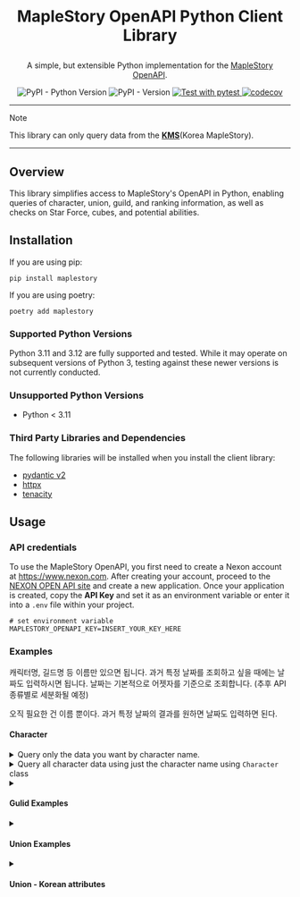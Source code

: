 # <p align="center">MapleStory OpenAPI Python Client Library</p>
<p align="center">A simple, but extensible Python implementation for the <a href="https://openapi.nexon.com/game/maplestory/?id=22">MapleStory OpenAPI</a>.</p>
<p align="center">
<a>
    <img src="https://img.shields.io/pypi/pyversions/maplestory" alt="PyPI - Python Version">
</a>
<a>
    <img src="https://img.shields.io/pypi/v/maplestory" alt="PyPI - Version">
</a>
<a href="https://github.com/nanpuhaha/maplestory-py/actions/workflows/pytest.yml">
    <img src="https://github.com/nanpuhaha/maplestory-py/actions/workflows/pytest.yml/badge.svg" alt="Test with pytest">
</a>
<a href="https://codecov.io/gh/nanpuhaha/maplestory-py">
    <img src="https://codecov.io/gh/nanpuhaha/maplestory-py/graph/badge.svg?token=H4S1BWRFJB" alt="codecov">
</a>
</p>

---

> [!NOTE]
> This library can only query data from the **[KMS](https://maplestory.nexon.com)**(Korea MapleStory).

---

## Overview

This library simplifies access to MapleStory's OpenAPI in Python, enabling queries of character, union, guild, and ranking information, as well as checks on Star Force, cubes, and potential abilities.

## Installation

If you are using pip:

```shell
pip install maplestory
```

If you are using poetry:

```shell
poetry add maplestory
```

### Supported Python Versions

Python 3.11 and 3.12 are fully supported and tested. While it may operate on subsequent versions of Python 3, testing against these newer versions is not currently conducted.

### Unsupported Python Versions

- Python < 3.11

### Third Party Libraries and Dependencies

The following libraries will be installed when you install the client library:

- [pydantic v2](https://docs.pydantic.dev)
- [httpx](https://www.python-httpx.org)
- [tenacity](https://tenacity.readthedocs.io)

## Usage

### API credentials

To use the MapleStory OpenAPI, you first need to create a Nexon account at https://www.nexon.com. After creating your account, proceed to the [NEXON OPEN API site](https://openapi.nexon.com) and create a new application. Once your application is created, copy the **API Key** and set it as an environment variable or enter it into a `.env` file within your project.

```env
# set environment variable
MAPLESTORY_OPENAPI_KEY=INSERT_YOUR_KEY_HERE
```

### Examples

캐릭터명, 길드명 등 이름만 있으면 됩니다.
과거 특정 날짜를 조회하고 싶을 때에는 날짜도 입력하시면 됩니다.
날짜는 기본적으로 어젯자를 기준으로 조회합니다. (추후 API 종류별로 세분화될 예정)

오직 필요한 건 이름 뿐이다.
과거 특정 날짜의 결과를 원하면 날짜도 입력하면 된다.

#### Character

<details>
<summary>Query only the data you want by character name.</summary>

```python
>>> from maplestory.services.character import get_basic_character_info
>>> character_name = "온앤온"
>>> get_basic_character_info(character_name)
CharacterBasic(
    date=datetime.datetime(2024, 2, 3, 0, 0, tzinfo=TzInfo(+09:00)),
    name='온앤온',
    world='스카니아',
    gender='여',
    job='아크메이지(썬,콜)',
    job_level=6,
    level=280,
    exp=25478806855352,
    exp_rate='75.723',
    guild_name='온앤온',
    image='https://open.api.nexon.com/static/maplestory/Character/MBFDMCELMOHJLEJDOKIPBBPFJKDEILAGALCOMHLGJKHBJGGLHCKELOBFDDBONKKPFIHCEONNBGBMNFAALOHOJFEAPIHJHJJNONNDPFPNPIGMNGNIAPADJLGJMKBCPJIANOHOOMLHBJEAKIHALNHFCOLBFIFOCNCEKOHJKMHCGHKFOCBODKAMICEDDJICKHMLEHKKPOEHEEJIJNFMBIGJHOPNDMGLFKOOPJAMJHNKGFNLKDIFNJNFJHIBDDKCPPMF.png'
)
```
</details>

<details>
<summary>Query all character data using just the character name using <code>Character</code> class</summary>

```python
>>> from rich import print
>>> from mapletory.services.character import Character
>>> char = Character(name="온앤온")

>>> print(char)
CharacterBasic(
    date=datetime.datetime(2024, 2, 10, 0, 0, tzinfo=TzInfo(+09:00)),
    name='온앤온',
    world='스카니아',
    gender='여',
    job='아크메이지(썬,콜)',
    job_level=6,
    level=280,
    exp=29014907373569,
    exp_rate=86.232,
    guild_name='온앤온',
    image=<PIL.PngImagePlugin.PngImageFile image mode=RGBA size=96x96 at 0x1063C16D0>
)

>>> print(char.ability)
Ability(
    date=datetime.datetime(2024, 2, 4, 0, 0, tzinfo=TzInfo(+09:00)),
    grade='레전드리',
    info=[
        AbilityInfoItem(grade='레전드리', value='버프 스킬의 지속 시간 50% 증가'),
        AbilityInfoItem(grade='유니크', value='상태 이상에 걸린 대상 공격 시 데미지 8% 증가'),
        AbilityInfoItem(grade='유니크', value='보스 몬스터 공격 시 데미지 10% 증가')
    ],
    remain_fame=465283,
    preset_no=1,
    preset1=AbilityPreset(
        grade='레전드리',
        info=[
            AbilityInfoItem(grade='레전드리', value='버프 스킬의 지속 시간 50% 증가'),
            AbilityInfoItem(grade='유니크', value='상태 이상에 걸린 대상 공격 시 데미지 8% 증가'),
            AbilityInfoItem(grade='유니크', value='보스 몬스터 공격 시 데미지 10% 증가')
        ]
    ),
    preset2=AbilityPreset(
        grade='레전드리',
        info=[
            AbilityInfoItem(grade='레전드리', value='아이템 드롭률 19% 증가'),
            AbilityInfoItem(grade='에픽', value='버프 스킬의 지속 시간 19% 증가'),
            AbilityInfoItem(grade='유니크', value='메소 획득량 15% 증가')
        ]
    ),
    preset3=AbilityPreset(
        grade='에픽',
        info=[
            AbilityInfoItem(grade='에픽', value='모든 능력치 15 증가'),
            AbilityInfoItem(grade='레어', value='모든 능력치 5 증가'),
            AbilityInfoItem(grade='레어', value='모든 능력치 5 증가')
        ]
    )
)
```
</details>

<details>
<summary><h4>Gulid Examples</h4></summary>

```python
>>> from rich import print
>>> from mapletory.services.guild import Guild
>>> guild = Guild(name="리더", world="스카니아")

>>> print(guild)
Guild(
    name='리더',
    world='스카니아',
    id='789b457f357ce6ac3e1bfa1c95ccaac6',
    basic=GuildBasic(
        date=datetime.datetime(2024, 2, 7, 0, 0, tzinfo=TzInfo(+09:00)),
        world='스카니아',
        name='리더',
        level=29,
        fame=65312548,
        point=10000000,
        master_name='아델',
        member_count=160,
        members=[
            '아델',
            '충신정럭이1',
            '충신정럭이2',
            ...
        ],
        skills=[
            GuildSkill(
                name='장사꾼',
                description='[마스터 레벨 : 3]\r\n상점에서 물건을 구매 시 싸게 살 수 있다. 단, 일부 아이템에는 적용되지 않는다.\n[필요 조건]: 길드 10레벨 이상\n[필요 스킬]: 잔돈이 눈에 띄네 3레벨 이상',
                level=3,
                effect='상점에서 물건 구매 시 4% 싸게 구매 가능. 단, 판매 가격 대비 구매 가격이 70% 이상일 경우 적용되지 않음',
                icon=Url('https://open.api.nexon.com/static/maplestory/SkillIcon/KFGDLHOBMI.png')
            ),
            ...
        ],
        noblesse_skills=[
            GuildSkill(
                name='보스 킬링 머신',
                description='[마스터 레벨 : 15]\r\n일정 시간 동안 보스 몬스터 공격 시 데미지가 증가한다.',
                level=15,
                effect='30분 동안 보스 몬스터 공격 시 데미지 30% 증가, 재사용 대기시간 60분',
                icon=Url('https://open.api.nexon.com/static/maplestory/SkillIcon/KFGDLHPBOC.png')
            ),
            ...
        ],
        mark=<PIL.PngImagePlugin.PngImageFile image mode=RGBA size=17x17 at 0x10C9C04D0>,
        is_custom_mark=True
    )
)
```
</details>

<details>
<summary><h4>Union Examples</h4></summary>

공격대원효과, 공격대점령효과, 아티팩트 효과는 각각 **요약된 결과**를 보여줍니다.

예를 들어, `STR 100 증가`가 2개이면 `STR 200 증가`로 표기됩니다.

단, 방어율 무시 옵션는 곱적용되므로 예외적으로 합치지 않습니다. 추후 곱적용 방식으로 계산된 방어율 무시를 제공할 계획입니다.

`STR, DEX, LUK 40 증가`는 `STR 40 증가`, `DEX 40 증가`, `LUK 40 증가`로 분리되며, `공격력/마력 20 증가`는 `공격력 20 증가`, `마력 20 증가`로 분리되어 계산됩니다.

```python
>>> from maplestory.services.union import Union
>>> union = Union(character_name="온앤온")
>>> print(union)
Union(
    character_name='온앤온',
    date=datetime.datetime(2024, 2, 9, 9, 59, 37, 37959, tzinfo=zoneinfo.ZoneInfo(key='Asia/Seoul')),
    level=8870,
    grade='그랜드 마스터 유니온 2',
    raider_stats=UnionStats(
        [
            UnionStat(stat='DEX 320 증가'),
            UnionStat(stat='INT 660 증가'),
            UnionStat(stat='LUK 440 증가'),
            UnionStat(stat='STR 440 증가'),
            UnionStat(stat='경험치 획득량 10% 증가'),
            UnionStat(stat='공격 시 20%의 확률로 데미지 16% 증가'),
            UnionStat(stat='공격력 20 증가'),
            UnionStat(stat='마력 20 증가'),
            UnionStat(stat='메소 획득량 4% 증가'),
            UnionStat(stat='방어율 무시 5% 증가'),
            UnionStat(stat='버프 지속시간 20% 증가'),
            UnionStat(stat='보스 몬스터 공격 시 데미지 5% 증가'),
            UnionStat(stat='상태 이상 내성 4 증가'),
            UnionStat(stat='스킬 재사용 대기시간 5% 감소'),
            UnionStat(stat='적 공격마다 70%의 확률로 순수 MP의 8% 회복'),
            UnionStat(stat='최대 MP 6% 증가'),
            UnionStat(stat='크리티컬 데미지 5% 증가'),
            UnionStat(stat='크리티컬 확률 8% 증가')
        ]
    ),
    occupied_stats=UnionStats(
        [
            UnionStat(stat='INT 25 증가'),
            UnionStat(stat='LUK 5 증가'),
            UnionStat(stat='마력 5 증가'),
            UnionStat(stat='방어율 무시 33% 증가'),
            UnionStat(stat='버프 지속시간 40% 증가'),
            UnionStat(stat='보스 몬스터 공격 시 데미지 23% 증가'),
            UnionStat(stat='크리티컬 데미지 20.00% 증가'),
            UnionStat(stat='크리티컬 확률 11% 증가')
        ]
    ),
    artifact_effects=[
        UnionArtifactEffect(name='올스탯 150 증가', level=10),
        UnionArtifactEffect(name='공격력 18, 마력 18 증가', level=6),
        UnionArtifactEffect(name='데미지 15.00% 증가', level=10),
        UnionArtifactEffect(name='보스 몬스터 공격 시 데미지 15.00% 증가', level=10),
        UnionArtifactEffect(name='몬스터 방어율 무시 20% 증가', level=10),
        UnionArtifactEffect(name='버프 지속시간 20% 증가', level=10),
        UnionArtifactEffect(name='아이템 드롭률 7% 증가', level=6),
        UnionArtifactEffect(name='크리티컬 확률 20% 증가', level=10),
        UnionArtifactEffect(name='크리티컬 데미지 2.40% 증가', level=6)
    ]
)
```
</details>


<details>
<summary><h4>Union - Korean attributes</h4></summary>

You can also use Korean.
- 공격대원효과
- 공격대점령효과
- 아티팩트효과

```python
>>> print(union.공격대원효과)
UnionStats(
    [
        UnionStat('DEX 320 증가'),
        UnionStat('INT 660 증가'),
        UnionStat('LUK 440 증가'),
        UnionStat('STR 440 증가'),
        UnionStat('경험치 획득량 10% 증가'),
        UnionStat('공격 시 20%의 확률로 데미지 16% 증가'),
        UnionStat('공격력 20 증가'),
        UnionStat('마력 20 증가'),
        UnionStat('메소 획득량 4% 증가'),
        UnionStat('방어율 무시 5% 증가'),
        UnionStat('버프 지속시간 20% 증가'),
        UnionStat('보스 몬스터 공격 시 데미지 5% 증가'),
        UnionStat('상태 이상 내성 4 증가'),
        UnionStat('스킬 재사용 대기시간 5% 감소'),
        UnionStat('적 공격마다 70%의 확률로 순수 MP의 8% 회복'),
        UnionStat('최대 MP 6% 증가'),
        UnionStat('크리티컬 데미지 5% 증가'),
        UnionStat('크리티컬 확률 8% 증가')
    ]
)

>>> print(union.공격대점령효과)
UnionStats(
    [
        UnionStat('INT 25 증가'),
        UnionStat('LUK 5 증가'),
        UnionStat('마력 5 증가'),
        UnionStat('방어율 무시 33% 증가'),
        UnionStat('버프 지속시간 40% 증가'),
        UnionStat('보스 몬스터 공격 시 데미지 23% 증가'),
        UnionStat('크리티컬 데미지 20.00% 증가'),
        UnionStat('크리티컬 확률 11% 증가')
    ]
)

>>> print(union.아티팩트효과)
[
    UnionArtifactEffect(name='올스탯 150 증가', level=10),
    UnionArtifactEffect(name='공격력 18, 마력 18 증가', level=6),
    UnionArtifactEffect(name='데미지 15.00% 증가', level=10),
    UnionArtifactEffect(name='보스 몬스터 공격 시 데미지 15.00% 증가', level=10),
    UnionArtifactEffect(name='몬스터 방어율 무시 20% 증가', level=10),
    UnionArtifactEffect(name='버프 지속시간 20% 증가', level=10),
    UnionArtifactEffect(name='아이템 드롭률 7% 증가', level=6),
    UnionArtifactEffect(name='크리티컬 확률 20% 증가', level=10),
    UnionArtifactEffect(name='크리티컬 데미지 2.40% 증가', level=6)
]
```
</details>
